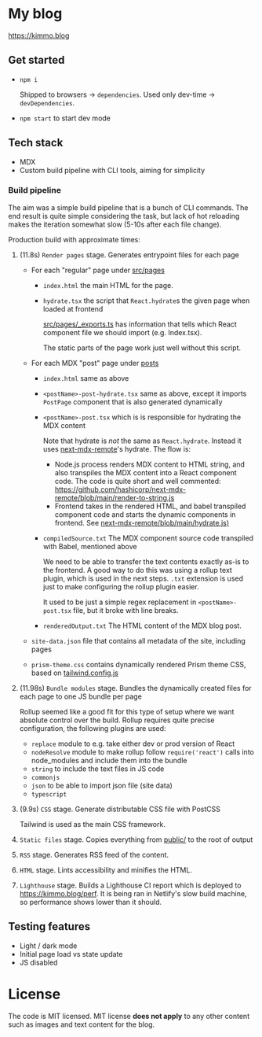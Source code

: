 # My blog

https://kimmo.blog



## Get started

* `npm i`

    Shipped to browsers -> `dependencies`.
    Used only dev-time -> `devDependencies`.

* `npm start` to start dev mode

## Tech stack

* MDX
* Custom build pipeline with CLI tools, aiming for simplicity


### Build pipeline

The aim was a simple build pipeline that is a bunch of CLI commands. The end result is quite simple considering the task, but lack of hot reloading makes the iteration somewhat slow (5-10s after each file change).

Production build with approximate times:

1. (11.8s) `Render pages` stage. Generates entrypoint files for each page

    * For each "regular" page under [src/pages](src/pages)
        * `index.html` the main HTML for the page.
        * `hydrate.tsx` the script that `React.hydrate`s the given page when loaded at frontend

            [src/pages/_exports.ts](src/pages/_exports.ts) has information that tells which
            React component file we should import (e.g. Index.tsx).

            The static parts of the page work just well without this script.

    * For each MDX "post" page under [posts](posts)
        * `index.html`  same as above
        * `<postName>-post-hydrate.tsx` same as above, except it imports `PostPage` component that is also generated dynamically
        * `<postName>-post.tsx` which is is responsible for hydrating the MDX content

            Note that hydrate is *not* the same as `React.hydrate`. Instead it uses [next-mdx-remote](https://github.com/hashicorp/next-mdx-remote/)'s
            hydrate. The flow is:

            * Node.js process renders MDX content to HTML string, and also transpiles the MDX content into a React component code. The code is quite short and well commented: https://github.com/hashicorp/next-mdx-remote/blob/main/render-to-string.js
            * Frontend takes in the rendered HTML, and babel transpiled component code and starts the dynamic components in frontend. See [next-mdx-remote/blob/main/hydrate.js)](https://github.com/hashicorp/next-mdx-remote/blob/main/hydrate.js)

        * `compiledSource.txt` The MDX component source code transpiled with Babel, mentioned above

            We need to be able to transfer the text contents exactly as-is to the frontend. A good way to do this
            was using a rollup text plugin, which is used in the next steps. `.txt` extension is used just to make
            configuring the rollup plugin easier.

            It used to be just a simple regex
            replacement in `<postName>-post.tsx` file, but it broke with line breaks.

        * `renderedOutput.txt` The HTML content of the MDX blog post.

    * `site-data.json` file that contains all metadata of the site, including pages
    * `prism-theme.css` contains dynamically rendered Prism theme CSS, based on [tailwind.config.js](tailwind.config.js)

1. (11.98s) `Bundle modules` stage. Bundles the dynamically created files for each page to one JS bundle per page

    Rollup seemed like a good fit for this type of setup where we want absolute
    control over the build. Rollup requires quite precise configuration, the following plugins are used:

    * `replace` module to e.g. take either dev or prod version of React
    * `nodeResolve` module to make rollup follow `require('react')` calls into node_modules and include them into the bundle
    * `string` to include the text files in JS code
    * `commonjs`
    * `json` to be able to import json file (site data)
    * `typescript`

1. (9.9s) `CSS` stage. Generate distributable CSS file with PostCSS

    Tailwind is used as the main CSS framework.

1. `Static files` stage. Copies everything from [public/](public/) to the root of output

1. `RSS` stage. Generates RSS feed of the content.

1. `HTML` stage. Lints accessibility and minifies the HTML.

1. `Lighthouse` stage. Builds a Lighthouse CI report which is deployed to https://kimmo.blog/perf. It is being ran in Netlify's slow build machine, so performance shows lower than it should.



## Testing features

* Light / dark mode
* Initial page load vs state update
* JS disabled

# License

The code is MIT licensed. MIT license **does not apply** to any other content such as images and text content for the blog.
